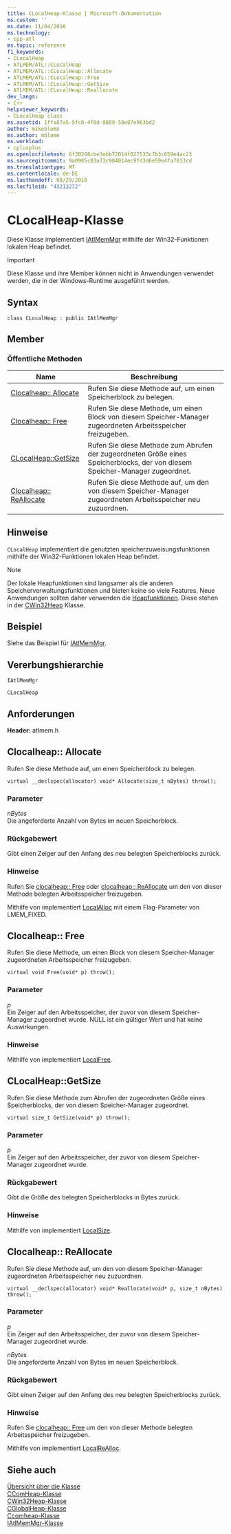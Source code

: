 ```yaml
---
title: CLocalHeap-Klasse | Microsoft-Dokumentation
ms.custom: ''
ms.date: 11/04/2016
ms.technology:
- cpp-atl
ms.topic: reference
f1_keywords:
- CLocalHeap
- ATLMEM/ATL::CLocalHeap
- ATLMEM/ATL::CLocalHeap::Allocate
- ATLMEM/ATL::CLocalHeap::Free
- ATLMEM/ATL::CLocalHeap::GetSize
- ATLMEM/ATL::CLocalHeap::Reallocate
dev_langs:
- C++
helpviewer_keywords:
- CLocalHeap class
ms.assetid: 1ffa87a5-5fc8-4f8d-8809-58e87e963bd2
author: mikeblome
ms.author: mblome
ms.workload:
- cplusplus
ms.openlocfilehash: 6f30208cbe3ebb72014f027533c7b3c659e4ac23
ms.sourcegitcommit: 9a0905c03a73c904014ec9fd3d6e59e4fa7813cd
ms.translationtype: MT
ms.contentlocale: de-DE
ms.lasthandoff: 08/29/2018
ms.locfileid: "43213272"
---
```

# <a name="clocalheap-class"></a>CLocalHeap-Klasse
Diese Klasse implementiert [IAtlMemMgr](../../atl/reference/iatlmemmgr-class.md) mithilfe der Win32-Funktionen lokalen Heap befindet.  
  
> [!IMPORTANT]
>  Diese Klasse und ihre Member können nicht in Anwendungen verwendet werden, die in der Windows-Runtime ausgeführt werden.  
  
## <a name="syntax"></a>Syntax  
  
```
class CLocalHeap : public IAtlMemMgr
```  
  
## <a name="members"></a>Member  
  
### <a name="public-methods"></a>Öffentliche Methoden  
  
|Name|Beschreibung|  
|----------|-----------------|  
|[Clocalheap:: Allocate](#allocate)|Rufen Sie diese Methode auf, um einen Speicherblock zu belegen.|  
|[Clocalheap:: Free](#free)|Rufen Sie diese Methode, um einen Block von diesem Speicher-Manager zugeordneten Arbeitsspeicher freizugeben.|  
|[CLocalHeap::GetSize](#getsize)|Rufen Sie diese Methode zum Abrufen der zugeordneten Größe eines Speicherblocks, der von diesem Speicher-Manager zugeordnet.|  
|[Clocalheap:: ReAllocate](#reallocate)|Rufen Sie diese Methode auf, um den von diesem Speicher-Manager zugeordneten Arbeitsspeicher neu zuzuordnen.|  
  
## <a name="remarks"></a>Hinweise  
 `CLocalHeap` implementiert die genutzten speicherzuweisungsfunktionen mithilfe der Win32-Funktionen lokalen Heap befindet.  
  
> [!NOTE]
>  Der lokale Heapfunktionen sind langsamer als die anderen Speicherverwaltungsfunktionen und bieten keine so viele Features. Neue Anwendungen sollten daher verwenden die [Heapfunktionen](/windows/desktop/Memory/heap-functions). Diese stehen in der [CWin32Heap](../../atl/reference/cwin32heap-class.md) Klasse.  
  
## <a name="example"></a>Beispiel  
 Siehe das Beispiel für [IAtlMemMgr](../../atl/reference/iatlmemmgr-class.md).  
  
## <a name="inheritance-hierarchy"></a>Vererbungshierarchie  
 `IAtlMemMgr`  
  
 `CLocalHeap`  
  
## <a name="requirements"></a>Anforderungen  
 **Header:** atlmem.h  
  
##  <a name="allocate"></a>  Clocalheap:: Allocate  
 Rufen Sie diese Methode auf, um einen Speicherblock zu belegen.  
  
```
virtual __declspec(allocator) void* Allocate(size_t nBytes) throw();
```  
  
### <a name="parameters"></a>Parameter  
 *nBytes*  
 Die angeforderte Anzahl von Bytes im neuen Speicherblock.  
  
### <a name="return-value"></a>Rückgabewert  
 Gibt einen Zeiger auf den Anfang des neu belegten Speicherblocks zurück.  
  
### <a name="remarks"></a>Hinweise  
 Rufen Sie [clocalheap:: Free](#free) oder [clocalheap:: ReAllocate](#reallocate) um den von dieser Methode belegten Arbeitsspeicher freizugeben.  
  
 Mithilfe von implementiert [LocalAlloc](/windows/desktop/api/winbase/nf-winbase-localalloc) mit einem Flag-Parameter von LMEM_FIXED.  
  
##  <a name="free"></a>  Clocalheap:: Free  
 Rufen Sie diese Methode, um einen Block von diesem Speicher-Manager zugeordneten Arbeitsspeicher freizugeben.  
  
```
virtual void Free(void* p) throw();
```  
  
### <a name="parameters"></a>Parameter  
 *p*  
 Ein Zeiger auf den Arbeitsspeicher, der zuvor von diesem Speicher-Manager zugeordnet wurde. NULL ist ein gültiger Wert und hat keine Auswirkungen.  
  
### <a name="remarks"></a>Hinweise  
 Mithilfe von implementiert [LocalFree](/windows/desktop/api/winbase/nf-winbase-localfree).  
  
##  <a name="getsize"></a>  CLocalHeap::GetSize  
 Rufen Sie diese Methode zum Abrufen der zugeordneten Größe eines Speicherblocks, der von diesem Speicher-Manager zugeordnet.  
  
```
virtual size_t GetSize(void* p) throw();
```  
  
### <a name="parameters"></a>Parameter  
 *p*  
 Ein Zeiger auf den Arbeitsspeicher, der zuvor von diesem Speicher-Manager zugeordnet wurde.  
  
### <a name="return-value"></a>Rückgabewert  
 Gibt die Größe des belegten Speicherblocks in Bytes zurück.  
  
### <a name="remarks"></a>Hinweise  
 Mithilfe von implementiert [LocalSize](/windows/desktop/api/winbase/nf-winbase-localsize).  
  
##  <a name="reallocate"></a>  Clocalheap:: ReAllocate  
 Rufen Sie diese Methode auf, um den von diesem Speicher-Manager zugeordneten Arbeitsspeicher neu zuzuordnen.  
  
```
virtual __declspec(allocator) void* Reallocate(void* p, size_t nBytes) throw();
```  
  
### <a name="parameters"></a>Parameter  
 *p*  
 Ein Zeiger auf den Arbeitsspeicher, der zuvor von diesem Speicher-Manager zugeordnet wurde.  
  
 *nBytes*  
 Die angeforderte Anzahl von Bytes im neuen Speicherblock.  
  
### <a name="return-value"></a>Rückgabewert  
 Gibt einen Zeiger auf den Anfang des neu belegten Speicherblocks zurück.  
  
### <a name="remarks"></a>Hinweise  
 Rufen Sie [clocalheap:: Free](#free) um den von dieser Methode belegten Arbeitsspeicher freizugeben.  
  
 Mithilfe von implementiert [LocalReAlloc](/windows/desktop/api/winbase/nf-winbase-localrealloc).  
  
## <a name="see-also"></a>Siehe auch  
 [Übersicht über die Klasse](../../atl/atl-class-overview.md)   
 [CComHeap-Klasse](../../atl/reference/ccomheap-class.md)   
 [CWin32Heap-Klasse](../../atl/reference/cwin32heap-class.md)   
 [CGlobalHeap-Klasse](../../atl/reference/cglobalheap-class.md)   
 [Ccomheap-Klasse](../../atl/reference/ccrtheap-class.md)   
 [IAtlMemMgr-Klasse](../../atl/reference/iatlmemmgr-class.md)
